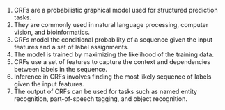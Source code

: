1. CRFs are a probabilistic graphical model used for structured prediction tasks.
2. They are commonly used in natural language processing, computer vision, and bioinformatics.
3. CRFs model the conditional probability of a sequence given the input features and a set of label assignments.
4. The model is trained by maximizing the likelihood of the training data.
5. CRFs use a set of features to capture the context and dependencies between labels in the sequence.
6. Inference in CRFs involves finding the most likely sequence of labels given the input features.
7. The output of CRFs can be used for tasks such as named entity recognition, part-of-speech tagging, and object recognition.
